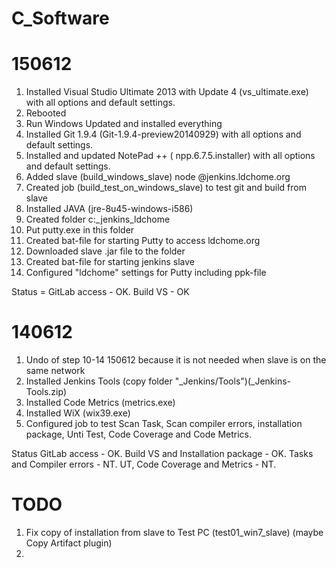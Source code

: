 # C_Software

150612
=========================================
1. Installed Visual Studio Ultimate 2013 with Update 4 (vs_ultimate.exe) with all options and default settings.
2. Rebooted
3. Run Windows Updated and installed everything
4. Installed Git 1.9.4 (Git-1.9.4-preview20140929) with all options and default settings.
5. Installed and updated NotePad ++ ( npp.6.7.5.installer) with all options and default settings.
6. Added slave (build_windows_slave) node @jenkins.ldchome.org
7. Created job (build_test_on_windows_slave) to test git and build from slave
8. Installed JAVA (jre-8u45-windows-i586)
9. Created folder c:\_jenkins_ldchome
10. Put putty.exe in this folder
11. Created bat-file for starting Putty to access ldchome.org
12. Downloaded slave .jar file to the folder
13. Created bat-file for starting jenkins slave
14. Configured "ldchome" settings for Putty including ppk-file

Status = GitLab access - OK. Build VS - OK

140612
=========================================
1. Undo of step 10-14 150612 because it is not needed when slave is on the same network
2. Installed Jenkins Tools (copy folder "_Jenkins/Tools")(_Jenkins-Tools.zip)
3. Installed Code Metrics (metrics.exe)
4. Installed WiX (wix39.exe)
5. Configured job to test Scan Task, Scan compiler errors, installation package, Unti Test, Code Coverage and Code Metrics.

Status
GitLab access - OK.
Build VS and Installation package - OK.
Tasks and Compiler errors - NT.
UT, Code Coverage and Metrics - NT.

TODO
=========================================
1. Fix copy of installation from slave to Test PC (test01_win7_slave) (maybe Copy Artifact plugin)
2. 
